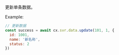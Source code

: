 更新单条数据。

Example:
```javascript
// 更新数据
const success = await cx.svr.data.update(101, 1, {
  id: 1001,
  name: '新名称',
  status: 2
})
```